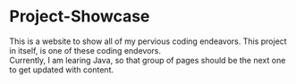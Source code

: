 # Project-Showcase
This is a website to show all of my pervious coding endeavors. This project in itself, is one of these coding endevors.  
Currently, I am learing Java, so that group of pages should be the next one to get updated with content.

